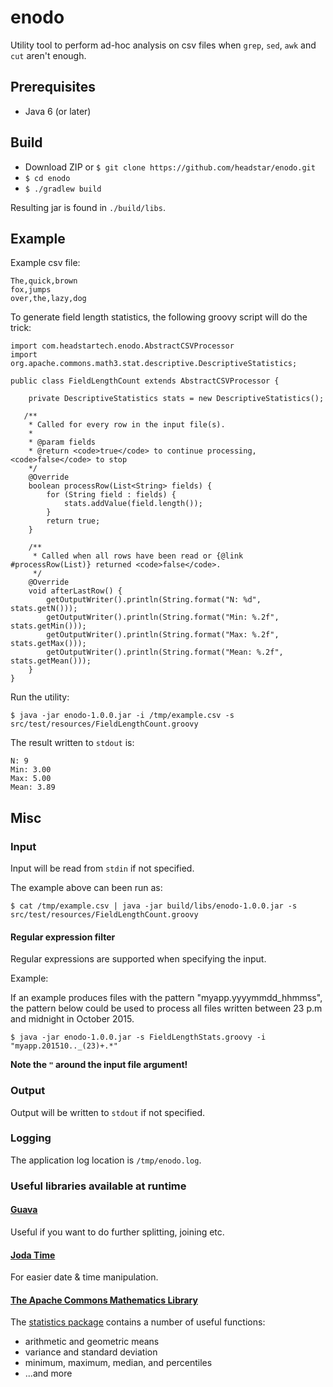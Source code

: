 # enodo
Utility tool to perform ad-hoc analysis on csv files when `grep`, `sed`, `awk` and `cut` aren't enough.

## Prerequisites
* Java 6 (or later)

## Build
* Download ZIP or `$ git clone https://github.com/headstar/enodo.git` 
* `$ cd enodo`
* `$ ./gradlew build`

Resulting jar is found in `./build/libs`.

## Example

Example csv file:

    The,quick,brown
    fox,jumps
    over,the,lazy,dog


To generate field length statistics, the following groovy script will do the trick:

    import com.headstartech.enodo.AbstractCSVProcessor
    import org.apache.commons.math3.stat.descriptive.DescriptiveStatistics;

    public class FieldLengthCount extends AbstractCSVProcessor {

        private DescriptiveStatistics stats = new DescriptiveStatistics();

       /**
        * Called for every row in the input file(s).
        *
        * @param fields
        * @return <code>true</code> to continue processing, <code>false</code> to stop
        */
        @Override
        boolean processRow(List<String> fields) {
            for (String field : fields) {
                stats.addValue(field.length());
            }
            return true;
        }

        /**
         * Called when all rows have been read or {@link #processRow(List)} returned <code>false</code>.
         */
        @Override
        void afterLastRow() {
            getOutputWriter().println(String.format("N: %d", stats.getN()));
            getOutputWriter().println(String.format("Min: %.2f", stats.getMin()));
            getOutputWriter().println(String.format("Max: %.2f", stats.getMax()));
            getOutputWriter().println(String.format("Mean: %.2f", stats.getMean()));
        }
    }

 
  
Run the utility:

`$ java -jar enodo-1.0.0.jar -i /tmp/example.csv -s src/test/resources/FieldLengthCount.groovy`
  
The result written to `stdout` is:

    N: 9
    Min: 3.00
    Max: 5.00
    Mean: 3.89

## Misc

### Input
Input will be read from `stdin` if not specified. 

The example above can been run as:

`$ cat /tmp/example.csv | java -jar build/libs/enodo-1.0.0.jar -s src/test/resources/FieldLengthCount.groovy`

#### Regular expression filter
Regular expressions are supported when specifying the input.

Example:

If an example produces files with the pattern "myapp.yyyymmdd_hhmmss", the pattern below could be used to process all files written between 23 p.m and midnight in October 2015.

`$ java -jar enodo-1.0.0.jar -s FieldLengthStats.groovy -i "myapp.201510.._(23)+.*"`

**Note the `"` around the input file argument!**

### Output
Output will be written to `stdout` if not specified.

### Logging
The application log location is `/tmp/enodo.log`.

### Useful libraries available at runtime

#### [Guava](https://github.com/google/guava)
Useful if you want to do further splitting, joining etc.

#### [Joda Time](http://www.joda.org/joda-time/)
For easier date & time manipulation.

#### [The Apache Commons Mathematics Library](http://commons.apache.org/proper/commons-math/)
The [statistics package](http://commons.apache.org/proper/commons-math/userguide/stat.html#a1.2_Descriptive_statistics) contains a number of useful functions:
* arithmetic and geometric means
* variance and standard deviation
* minimum, maximum, median, and percentiles
* ...and more
